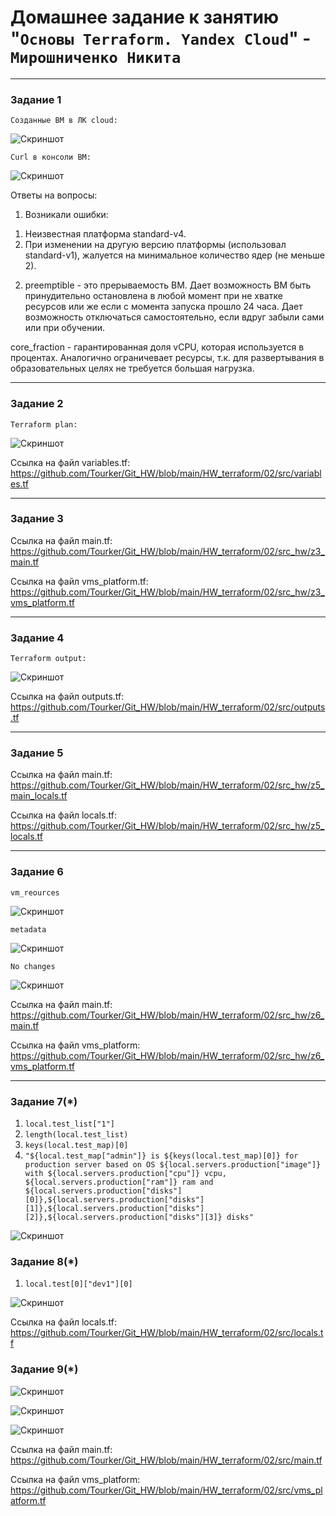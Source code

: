 # Домашнее задание к занятию "`Основы Terraform. Yandex Cloud`" - `Мирошниченко Никита`

---
### Задание 1

`Созданные ВМ в ЛК cloud: `

![Скриншот](https://github.com/Tourker/Git_HW/blob/main/HW_terraform/img/02/z1_vm_and_connect_ssh.jpg)

`Curl в консоли ВМ: `

![Скриншот](https://github.com/Tourker/Git_HW/blob/main/HW_terraform/img/02/z1_curl.jpg)

Ответы на вопросы: 

1) Возникали ошибки:

1. Неизвестная платформа standard-v4.
2. При изменении на другую версию платформы (использовал standard-v1), жалуется на минимальное количество ядер (не меньше 2).

2) preemptible - это прерываемость ВМ. Дает возможность ВМ быть принудительно остановлена в любой момент при не хватке ресурсов или же если с момента запуска прошло 24 часа. Дает возможность отключаться самостоятельно, если вдруг забыли сами или при обучении.

core_fraction - гарантированная доля vCPU, которая используется в процентах. Аналогично ограничевает ресурсы, т.к. для развертывания в образовательных целях не требуется большая нагрузка.

---

### Задание 2

`Terraform plan: `

![Скриншот](https://github.com/Tourker/Git_HW/blob/main/HW_terraform/img/02/z2_terraform_plan.jpg)


Ссылка на файл variables.tf: https://github.com/Tourker/Git_HW/blob/main/HW_terraform/02/src/variables.tf

---

### Задание 3

Ссылка на файл main.tf: https://github.com/Tourker/Git_HW/blob/main/HW_terraform/02/src_hw/z3_main.tf

Ссылка на файл vms_platform.tf: https://github.com/Tourker/Git_HW/blob/main/HW_terraform/02/src_hw/z3_vms_platform.tf

---

### Задание 4

`Terraform output: `

![Скриншот](https://github.com/Tourker/Git_HW/blob/main/HW_terraform/img/02/z4_terraform_output.jpg)


Ссылка на файл outputs.tf: https://github.com/Tourker/Git_HW/blob/main/HW_terraform/02/src/outputs.tf

---

### Задание 5

Ссылка на файл main.tf: https://github.com/Tourker/Git_HW/blob/main/HW_terraform/02/src_hw/z5_main_locals.tf

Ссылка на файл locals.tf: https://github.com/Tourker/Git_HW/blob/main/HW_terraform/02/src_hw/z5_locals.tf

---

### Задание 6

`vm_reources `

![Скриншот](https://github.com/Tourker/Git_HW/blob/main/HW_terraform/img/02/z6_1.jpg)

`metadata`

![Скриншот](https://github.com/Tourker/Git_HW/blob/main/HW_terraform/img/02/z6_2.jpg)

`No changes `

![Скриншот](https://github.com/Tourker/Git_HW/blob/main/HW_terraform/img/02/z6_no_changes.jpg)

Ссылка на файл main.tf: https://github.com/Tourker/Git_HW/blob/main/HW_terraform/02/src_hw/z6_main.tf

Ссылка на файл vms_platform: https://github.com/Tourker/Git_HW/blob/main/HW_terraform/02/src_hw/z6_vms_platform.tf

---

### Задание 7(*)

1) `local.test_list["1"]`
2) `length(local.test_list)`
3) `keys(local.test_map)[0]`
4) ```"${local.test_map["admin"]} is ${keys(local.test_map)[0]} for production server based on OS ${local.servers.production["image"]} with ${local.servers.production["cpu"]} vcpu, ${local.servers.production["ram"]} ram and ${local.servers.production["disks"][0]},${local.servers.production["disks"][1]},${local.servers.production["disks"][2]},${local.servers.production["disks"][3]} disks"```

![Скриншот](https://github.com/Tourker/Git_HW/blob/main/HW_terraform/img/02/z7.jpg)

### Задание 8(*)

1) `local.test[0]["dev1"][0]`

![Скриншот](https://github.com/Tourker/Git_HW/blob/main/HW_terraform/img/02/z8.jpg)

Ссылка на файл locals.tf: https://github.com/Tourker/Git_HW/blob/main/HW_terraform/02/src/locals.tf

### Задание 9(*)

![Скриншот](https://github.com/Tourker/Git_HW/blob/main/HW_terraform/img/02/z9_nat.jpg)

![Скриншот](https://github.com/Tourker/Git_HW/blob/main/HW_terraform/img/02/z9_serial_console_db.jpg)

![Скриншот](https://github.com/Tourker/Git_HW/blob/main/HW_terraform/img/02/z9_serial_console_web.jpg)

Ссылка на файл main.tf: https://github.com/Tourker/Git_HW/blob/main/HW_terraform/02/src/main.tf

Ссылка на файл vms_platform: https://github.com/Tourker/Git_HW/blob/main/HW_terraform/02/src/vms_platform.tf
